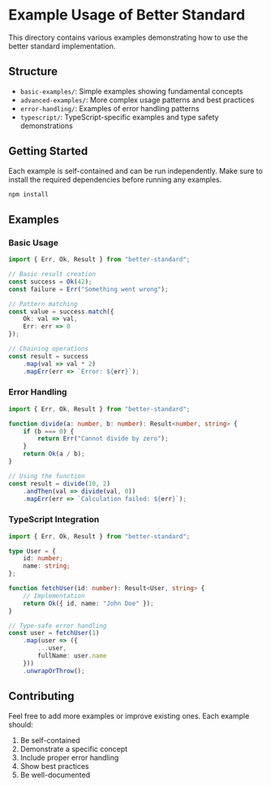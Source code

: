# Example Usage of Better Standard

This directory contains various examples demonstrating how to use the better standard implementation.

## Structure

- `basic-examples/`: Simple examples showing fundamental concepts
- `advanced-examples/`: More complex usage patterns and best practices
- `error-handling/`: Examples of error handling patterns
- `typescript/`: TypeScript-specific examples and type safety demonstrations

## Getting Started

Each example is self-contained and can be run independently. Make sure to install the required dependencies before running any examples.

```bash
npm install
```

## Examples

### Basic Usage

```typescript
import { Err, Ok, Result } from "better-standard";

// Basic result creation
const success = Ok(42);
const failure = Err("Something went wrong");

// Pattern matching
const value = success.match({
    Ok: val => val,
    Err: err => 0
});

// Chaining operations
const result = success
    .map(val => val * 2)
    .mapErr(err => `Error: ${err}`);
```

### Error Handling

```typescript
import { Err, Ok, Result } from "better-standard";

function divide(a: number, b: number): Result<number, string> {
    if (b === 0) {
        return Err("Cannot divide by zero");
    }
    return Ok(a / b);
}

// Using the function
const result = divide(10, 2)
    .andThen(val => divide(val, 0))
    .mapErr(err => `Calculation failed: ${err}`);
```

### TypeScript Integration

```typescript
import { Err, Ok, Result } from "better-standard";

type User = {
    id: number;
    name: string;
};

function fetchUser(id: number): Result<User, string> {
    // Implementation
    return Ok({ id, name: "John Doe" });
}

// Type-safe error handling
const user = fetchUser(1)
    .map(user => ({
        ...user,
        fullName: user.name
    }))
    .unwrapOrThrow();
```

## Contributing

Feel free to add more examples or improve existing ones. Each example should:

1. Be self-contained
2. Demonstrate a specific concept
3. Include proper error handling
4. Show best practices
5. Be well-documented
